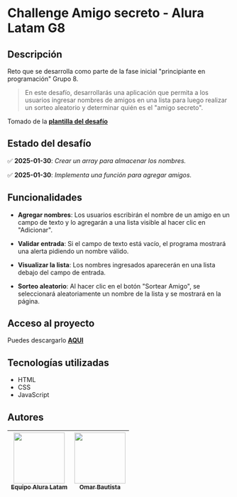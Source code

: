 # Challenge Amigo secreto - Alura Latam G8

## Descripción
Reto que se desarrolla como parte de la fase inicial "principiante en programación" Grupo 8.

>En este desafío, desarrollarás una aplicación que permita a los usuarios ingresar nombres de amigos en una lista para luego realizar un sorteo aleatorio y determinar quién es el "amigo secreto".

Tomado de la **[plantilla del desafío](https://trello.com/b/v0TFbgqP/trello-challenge-amigo-secreto-esp)**

## Estado del desafío
:white_check_mark: **2025-01-30**: *Crear un array para almacenar los nombres.*

:white_check_mark: **2025-01-30**: *Implementa una función para agregar amigos.*

## Funcionalidades
- **Agregar nombres**: Los usuarios escribirán el nombre de un amigo en un campo de texto y lo agregarán a una lista visible al hacer clic en "Adicionar".

- **Validar entrada**: Si el campo de texto está vacío, el programa mostrará una alerta pidiendo un nombre válido.

- **Visualizar la lista**: Los nombres ingresados aparecerán en una lista debajo del campo de entrada.

- **Sorteo aleatorio**: Al hacer clic en el botón "Sortear Amigo", se seleccionará aleatoriamente un nombre de la lista y se mostrará en la página.

## Acceso al proyecto
Puedes descargarlo **[AQUI](https://github.com/oabm77/challenge-amigo-secreto/archive/refs/heads/main.zip)**

## Tecnologías utilizadas
- HTML
- CSS
- JavaScript

## Autores
| [<img src="https://www.aluracursos.com/assets/img/home/alura-logo.1730889068.svg" width=115 height=115><br><sub>Equipo Alura Latam</sub>](https://www.aluracursos.com) |  [<img src="https://live.staticflickr.com/65535/54296423135_023657de24_q_d.jpg" width=115><br><sub>Omar Bautista</sub>]([https://udocumentos.blogspot.com) |
| :---: | :---: |
